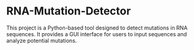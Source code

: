 # RNA-Mutation-Detector
This project is a Python-based tool designed to detect mutations in RNA sequences. It provides a GUI interface for users to input sequences and analyze potential mutations.
